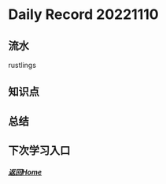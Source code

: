 
Daily Record 20221110
=====================

## 流水

rustlings

## 知识点



## 总结



## 下次学习入口



##### [返回Home](../../../README.md)


